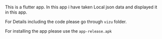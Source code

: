 This is a flutter app. In this app i have taken Local json data and displayed it in this app. 

For Details including the code please go through `vizu` folder.

For installing the app please use the  `app-release.apk`

